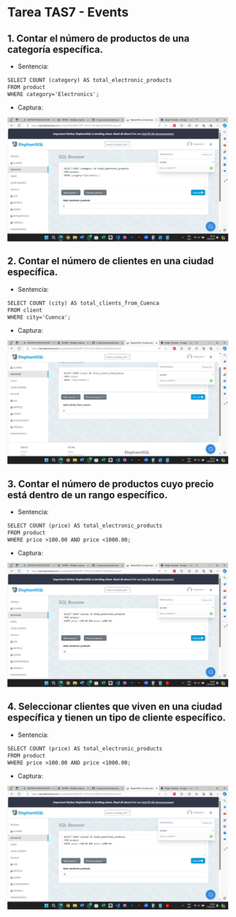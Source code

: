 # Tarea TAS7 - Events
## 1. Contar el número de productos de una categoría específica.
  - Sentencia:
  ```
  SELECT COUNT (category) AS total_electronic_products
  FROM product
  WHERE category='Electronics';
  ```
  - Captura:

<img src="./capturas/sentence_01.png" alt="drawing" width="500"/>

## 2. Contar el número de clientes en una ciudad específica.
  - Sentencia:
  ```
  SELECT COUNT (city) AS total_clients_from_Cuenca
  FROM client
  WHERE city='Cuenca';
  ```
  - Captura:

<img src="./capturas/sentence_02.png" alt="drawing" width="500"/>

## 3. Contar el número de productos cuyo precio está dentro de un rango específico.
  - Sentencia:
  ```
  SELECT COUNT (price) AS total_electronic_products
  FROM product
  WHERE price >100.00 AND price <1000.00;
  ```
  - Captura:

<img src="./capturas/sentence_03.png" alt="drawing" width="500"/>

## 4. Seleccionar clientes que viven en una ciudad específica y tienen un tipo de cliente específico.
  - Sentencia:
  ```
  SELECT COUNT (price) AS total_electronic_products
  FROM product
  WHERE price >100.00 AND price <1000.00;
  ```
  - Captura:

<img src="./capturas/sentence_03.png" alt="drawing" width="500"/>